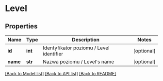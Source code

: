 # Level

## Properties
Name | Type | Description | Notes
------------ | ------------- | ------------- | -------------
**id** | **int** | Identyfikator poziomu / Level identifier | [optional] 
**name** | **str** | Nazwa poziomu / Level&#39;s name | [optional] 

[[Back to Model list]](../README.md#documentation-for-models) [[Back to API list]](../README.md#documentation-for-api-endpoints) [[Back to README]](../README.md)



